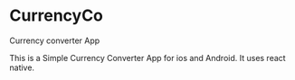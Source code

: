 # CurrencyCo
Currency converter App

This is a Simple Currency Converter App for ios and Android.
It uses react native.

